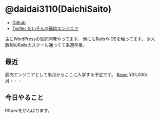 # @daidai3110(DaichiSaito)


- [Github](https://github.com/DaichiSaito)
- [Twitter だいそん@筋肉エンジニア](https://twitter.com/daidai3110)


主にWordPressの受託開発やってます。
他にもRailsやiOSを触ってます。
少人数制のRailsのスクール通ってて来週卒業。

## 最近
筋肉エンジニアとして来月からここに入学する予定です。
[Rexer](https://rexer-tokyo.style) 
¥35,000/月・・・

## 今日やること
RSpecをがんばります。